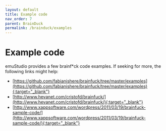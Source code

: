 ```yaml
---
layout: default
title: Example code
nav_order: 7
parent: BrainDuck
permalink: /brainduck/examples
---
```


# Example code

emuStudio provides a few brainf*ck code examples. If seeking for more, the following links might help:

- [https://github.com/fabianishere/brainfuck/tree/master/examples](https://github.com/fabianishere/brainfuck/tree/master/examples){:target="_blank"}
- [http://www.hevanet.com/cristofd/brainfuck/](http://www.hevanet.com/cristofd/brainfuck/){:target="_blank"}
- [http://www.xappsoftware.com/wordpress/2011/03/19/brainfuck-sample-code/](http://www.xappsoftware.com/wordpress/2011/03/19/brainfuck-sample-code/){:target="_blank"}
 